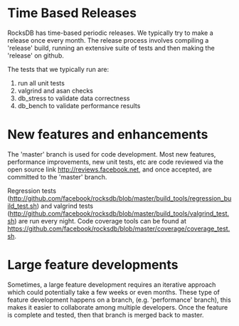 # Time Based Releases

RocksDB has time-based periodic releases. We typically try to make a release once every month. The release process involves compiling a 'release' build, running an extensive suite of tests and then making the 'release' on github.

The tests that we typically run are:

1. run all unit tests
2. valgrind and asan checks
3. db_stress to validate data correctness
4. db_bench to validate performance results

# New features and enhancements

The 'master' branch is used for code development. Most new features, performance improvements, new unit tests, etc are code reviewed via the open source link http://reviews.facebook.net, and once accepted, are committed to the 'master' branch. 

Regression tests (http://github.com/facebook/rocksdb/blob/master/build_tools/regression_build_test.sh) and valgrind tests (http://github.com/facebook/rocksdb/blob/master/build_tools/valgrind_test.sh) are run every night. Code coverage tools can be found at https://github.com/facebook/rocksdb/blob/master/coverage/coverage_test.sh.

# Large feature developments

Sometimes, a large feature development requires an iterative approach which could potentially take a few weeks or even months. These type of feature development happens on a branch, (e.g. 'performance' branch), this makes it easier to collaborate among multiple developers. Once the feature is complete and tested, then that branch is merged back to master.
